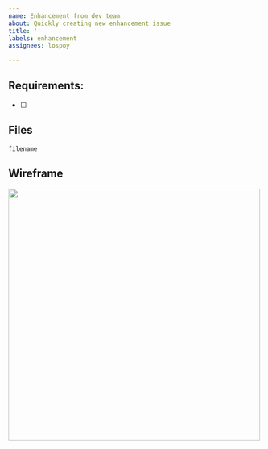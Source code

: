 ```yaml
---
name: Enhancement from dev team
about: Quickly creating new enhancement issue
title: ''
labels: enhancement
assignees: lospoy

---
```


## Requirements:
- [ ] 

## Files
`filename`

## Wireframe
<img src="" height="500">
